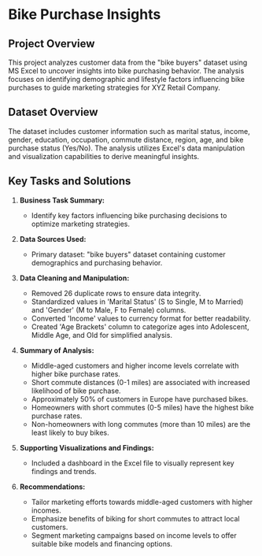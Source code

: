 # Bike Purchase Insights

## Project Overview
This project analyzes customer data from the "bike buyers" dataset using MS Excel to uncover insights into bike purchasing behavior. The analysis focuses on identifying demographic and lifestyle factors influencing bike purchases to guide marketing strategies for XYZ Retail Company.

## Dataset Overview
The dataset includes customer information such as marital status, income, gender, education, occupation, commute distance, region, age, and bike purchase status (Yes/No). The analysis utilizes Excel's data manipulation and visualization capabilities to derive meaningful insights.

## Key Tasks and Solutions
1. **Business Task Summary:**
   - Identify key factors influencing bike purchasing decisions to optimize marketing strategies.

2. **Data Sources Used:**
   - Primary dataset: "bike buyers" dataset containing customer demographics and purchasing behavior.

3. **Data Cleaning and Manipulation:**
   - Removed 26 duplicate rows to ensure data integrity.
   - Standardized values in 'Marital Status' (S to Single, M to Married) and 'Gender' (M to Male, F to Female) columns.
   - Converted 'Income' values to currency format for better readability.
   - Created 'Age Brackets' column to categorize ages into Adolescent, Middle Age, and Old for simplified analysis.

4. **Summary of Analysis:**
   - Middle-aged customers and higher income levels correlate with higher bike purchase rates.
   - Short commute distances (0-1 miles) are associated with increased likelihood of bike purchase.
   - Approximately 50% of customers in Europe have purchased bikes.
   - Homeowners with short commutes (0-5 miles) have the highest bike purchase rates.
   - Non-homeowners with long commutes (more than 10 miles) are the least likely to buy bikes.

5. **Supporting Visualizations and Findings:**
   - Included a dashboard in the Excel file to visually represent key findings and trends.

6. **Recommendations:**
   - Tailor marketing efforts towards middle-aged customers with higher incomes.
   - Emphasize benefits of biking for short commutes to attract local customers.
   - Segment marketing campaigns based on income levels to offer suitable bike models and financing options.

